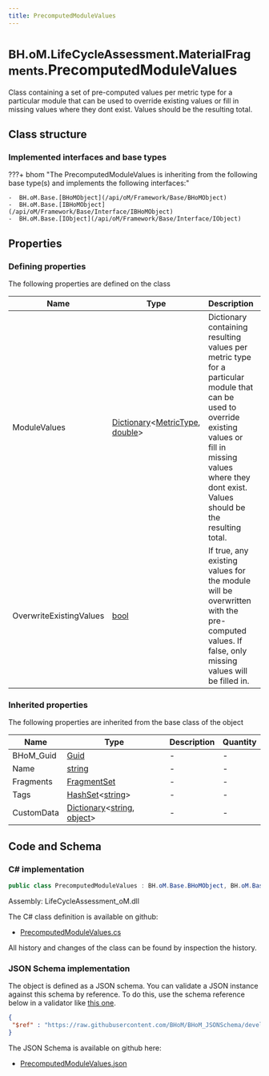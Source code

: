 ```yaml
---
title: PrecomputedModuleValues
---
```


# <small>BH.oM.LifeCycleAssessment.MaterialFragments.</small>**PrecomputedModuleValues**

Class containing a set of pre-computed values per metric type for a particular module that can be used to override existing values or fill in missing values where they dont exist. Values should be the resulting total.

## Class structure

### Implemented interfaces and base types

???+ bhom "The PrecomputedModuleValues is inheriting from the following base type(s) and implements the following interfaces:"

    -  BH.oM.Base.[BHoMObject](/api/oM/Framework/Base/BHoMObject)
    -  BH.oM.Base.[IBHoMObject](/api/oM/Framework/Base/Interface/IBHoMObject)
    -  BH.oM.Base.[IObject](/api/oM/Framework/Base/Interface/IObject)


## Properties



### Defining properties

The following properties are defined on the class

| Name             | Type             | Description      | Quantity         |
|------------------|------------------|------------------|------------------|
| ModuleValues | [Dictionary](https://learn.microsoft.com/en-us/dotnet/api/System.Collections.Generic.Dictionary-2?view=netstandard-2.0)&lt;[MetricType](/api/oM/Analytical/LifeCycleAssessment/Enums/MetricType), [double](https://learn.microsoft.com/en-us/dotnet/api/System.Double?view=netstandard-2.0)&gt; | Dictionary containing resulting values per metric type for a particular module that can be used to override existing values or fill in missing values where they dont exist. Values should be the resulting total. | - |
| OverwriteExistingValues | [bool](https://learn.microsoft.com/en-us/dotnet/api/System.Boolean?view=netstandard-2.0) | If true, any existing values for the module will be overwritten with the pre-computed values. If false, only missing values will be filled in. | - |


### Inherited properties
The following properties are inherited from the base class of the object

| Name             | Type             | Description      | Quantity         |
|------------------|------------------|------------------|------------------|
| BHoM_Guid | [Guid](https://learn.microsoft.com/en-us/dotnet/api/System.Guid?view=netstandard-2.0) | - | - |
| Name | [string](https://learn.microsoft.com/en-us/dotnet/api/System.String?view=netstandard-2.0) | - | - |
| Fragments | [FragmentSet](/api/oM/Framework/Base/FragmentSet) | - | - |
| Tags | [HashSet](https://learn.microsoft.com/en-us/dotnet/api/System.Collections.Generic.HashSet-1?view=netstandard-2.0)&lt;[string](https://learn.microsoft.com/en-us/dotnet/api/System.String?view=netstandard-2.0)&gt; | - | - |
| CustomData | [Dictionary](https://learn.microsoft.com/en-us/dotnet/api/System.Collections.Generic.Dictionary-2?view=netstandard-2.0)&lt;[string](https://learn.microsoft.com/en-us/dotnet/api/System.String?view=netstandard-2.0), [object](https://learn.microsoft.com/en-us/dotnet/api/System.Object?view=netstandard-2.0)&gt; | - | - |


## Code and Schema

### C# implementation

``` C# title="C#"
public class PrecomputedModuleValues : BH.oM.Base.BHoMObject, BH.oM.Base.IBHoMObject, BH.oM.Base.IObject
```

Assembly: LifeCycleAssessment_oM.dll

The C# class definition is available on github:

- [PrecomputedModuleValues.cs](https://github.com/BHoM/BHoM/blob/develop/LifeCycleAssessment_oM/MaterialFragments\PrecomputedModuleValues.cs)

All history and changes of the class can be found by inspection the history.
### JSON Schema implementation

The object is defined as a JSON schema. You can validate a JSON instance against this schema by reference. To do this, use the schema reference below in a validator like [this one](https://www.jsonschemavalidator.net/).

``` json title="JSON Schema"
{
 "$ref" : "https://raw.githubusercontent.com/BHoM/BHoM_JSONSchema/develop/LifeCycleAssessment_oM/MaterialFragments/PrecomputedModuleValues.json"
}
```

The JSON Schema is available on github here:

- [PrecomputedModuleValues.json](https://github.com/BHoM/BHoM_JSONSchema/blob/develop/LifeCycleAssessment_oM/MaterialFragments/PrecomputedModuleValues.json)
